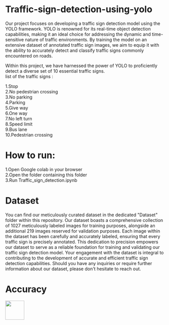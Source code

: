 # Traffic-sign-detection-using-yolo  
Our project focuses on developing a traffic sign detection model using the YOLO framework. YOLO is renowned for its real-time object detection capabilities, making it an ideal choice for addressing the dynamic and time-sensitive nature of traffic environments. By training the model on an extensive dataset of annotated traffic sign images, we aim to equip it with the ability to accurately detect and classify  traffic signs commonly encountered on roads.

Within this project, we have harnessed the power of YOLO to proficiently detect a diverse set of 10 essential traffic signs.  
list of the traffic signs :

1.Stop   
2.No pedestrian crossing  
3.No parking  
4.Parking  
5.Give way  
6.One way  
7.No left turn  
8.Speed limit  
9.Bus lane  
10.Pedestrian crossing

# How to run:

1.Open Google colab in your browser  
2.Open the folder containing this folder  
3.Run Traffic_sign_detection.ipynb  

# Dataset
You can find our meticulously curated dataset in the dedicated "Dataset" folder within this repository. Our dataset boasts a comprehensive collection of 1027 meticulously labeled images for training purposes, alongside an additional 219 images reserved for validation purposes.
Each image within the dataset has been carefully and accurately labeled, ensuring that every traffic sign is precisely annotated. This dedication to precision empowers our dataset to serve as a reliable foundation for training and validating our traffic sign detection model.
Your engagement with the dataset is integral to contributing to the development of accurate and efficient traffic sign detection capabilities. Should you have any inquiries or require further information about our dataset, please don't hesitate to reach out.  
# Accuracy 
<img src="https://github.com/kiarashrahmani/Traffic-sign-detection-using-yolo/blob/main/Result.JPG" height="60" width="60" >